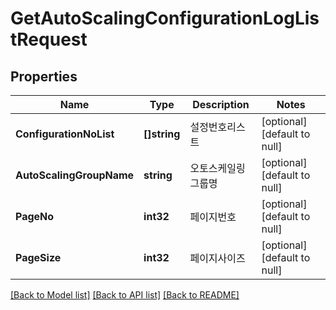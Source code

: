 # GetAutoScalingConfigurationLogListRequest

## Properties
Name | Type | Description | Notes
------------ | ------------- | ------------- | -------------
**ConfigurationNoList** | **[]string** | 설정번호리스트 | [optional] [default to null]
**AutoScalingGroupName** | **string** | 오토스케일링그룹명 | [optional] [default to null]
**PageNo** | **int32** | 페이지번호 | [optional] [default to null]
**PageSize** | **int32** | 페이지사이즈 | [optional] [default to null]

[[Back to Model list]](../README.md#documentation-for-models) [[Back to API list]](../README.md#documentation-for-api-endpoints) [[Back to README]](../README.md)


